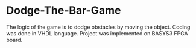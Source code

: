 # Dodge-The-Bar-Game
The logic of the game is to dodge obstacles by moving the object. Coding was done in VHDL language. Project was implemented on BASYS3 FPGA board.
